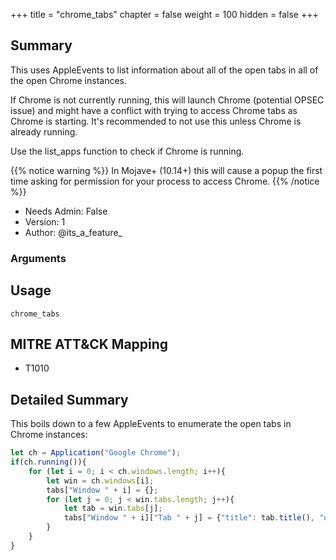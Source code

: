 +++
title = "chrome_tabs"
chapter = false
weight = 100
hidden = false
+++

## Summary

This uses AppleEvents to list information about all of the open tabs in all of the open Chrome instances. 

If Chrome is not currently running, this will launch Chrome (potential OPSEC issue) and might have a conflict with trying to access Chrome tabs as Chrome is starting. It's recommended to not use this unless Chrome is already running. 

Use the list_apps function to check if Chrome is running.


{{% notice warning %}}
In Mojave+ (10.14+) this will cause a popup the first time asking for permission for your process to access Chrome. 
{{% /notice %}}

- Needs Admin: False  
- Version: 1  
- Author: @its_a_feature_  

### Arguments

## Usage

```
chrome_tabs
```

## MITRE ATT&CK Mapping

- T1010  
## Detailed Summary

This boils down to a few AppleEvents to enumerate the open tabs in Chrome instances:

```JavaScript
let ch = Application("Google Chrome");
if(ch.running()){
    for (let i = 0; i < ch.windows.length; i++){
        let win = ch.windows[i];
        tabs["Window " + i] = {};
        for (let j = 0; j < win.tabs.length; j++){
            let tab = win.tabs[j];
            tabs["Window " + i]["Tab " + j] = {"title": tab.title(), "url": tab.url()};
        }
    }
}
```
